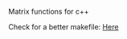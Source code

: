 Matrix functions for c++

Check for a better makefile: [Here](https://github.com/gwu-cs-os/evening_os_hour/blob/master/f19/10.2-makefiles/03_featureful_makefile/Makefile)
